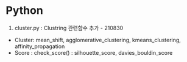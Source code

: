 # Python

1. cluster.py : Clustring 관련함수 추가 - 210830
 - Cluster: mean_shift, agglomerative_clustering, kmeans_clustering, affinity_propagation
 - Score : check_score() : silhouette_score, davies_bouldin_score

